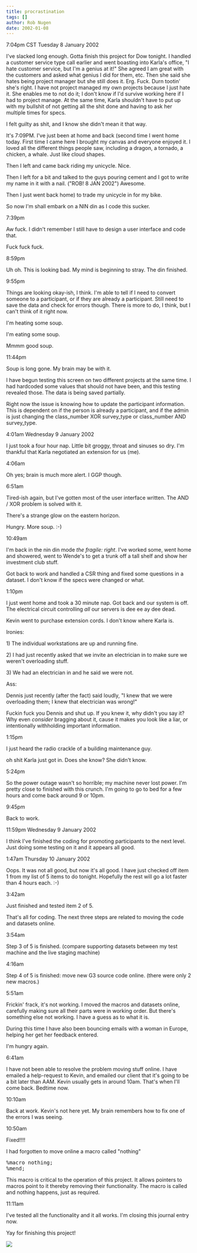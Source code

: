 ```yaml
---
title: procrastination
tags: []
author: Rob Nugen
date: 2002-01-08
---
```


<title></title>
<p class=date>7:04pm CST Tuesday 8 January 2002</p>

<p>I've slacked long enough.  Gotta finish this project for Dow
tonight.  I handled a customer service type call earlier and went
boasting into Karla's office, "I hate customer service, but I'm a
genius at it!"  She agreed I am great with the customers and asked
what genius I did for them, etc.  Then she said she hates being
project manager but she still does it.  Erg.  Fuck.  Durn tootin'
she's right.  I have not project managed my own projects because I
just hate it.  She enables me to not do it; I don't know if I'd
survive working here if I had to project manage.  At the same time,
Karla shouldn't have to put up with my bullshit of not getting all the
shit done and having to ask her multiple times for specs.</p>

<p>I felt guilty as shit, and I know she didn't mean it that way.</p>

<p>It's 7:09PM.  I've just been at home and back (second time I went
home today.  First time I came here I brought my canvas and everyone
enjoyed it.  I loved all the different things people saw, including a
dragon, a tornado, a chicken, a whale.  Just like cloud shapes.</p>

<p>Then I left and came back riding my unicycle.  Nice.</p>

<p>Then I left for a bit and talked to the guys pouring cement and I
got to write my name in it with a nail.  ("ROB! 8 JAN 2002")
Awesome.</p>

<p>Then I just went back home) to trade my unicycle in for my bike.</p>

<p>So now I'm shall embark on a NIN din as I code this sucker.</p>

<p class=date>7:39pm</p>

<p>Aw fuck.  I didn't remember I still have to design a user interface
and code that.</p>

<p>Fuck fuck fuck.</p>

<p class=date>8:59pm</p>

<p>Uh oh.  This is looking bad.  My mind is beginning to stray.  The
din finished.</p>

<p class=date>9:55pm</p>

<p>Things are looking okay-ish, I think.  I'm able to tell if I need
to convert someone to a participant, or if they are already a
participant.  Still need to save the data and check for errors though.
There is more to do, I think, but I can't think of it right now.</p>

<p>I'm heating some soup.</p>

<p>I'm eating some soup.</p>

<p>Mmmm good soup.</p>

<p class=date>11:44pm</p>

<p>Soup is long gone.  My brain may be with it.</p>

<p>I have begun testing this screen on two different projects at the
same time.  I had hardcoded some values that should not have been, and
this testing revealed those.  The data is being saved partially.</p>

<p>Right now the issue is knowing how to update the participant
information.  This is dependent on if the person is already a
participant, and if the admin is just changing the class_number XOR
survey_type or class_number AND survey_type.<p>

<p class=date>4:01am Wednesday 9 January 2002</p>

<p>I just took a four hour nap.  Little bit groggy, throat and sinuses
so dry.  I'm thankful that Karla negotiated an extension for us
(me).</p>

<p class=date>4:06am</p>

<p>Oh yes; brain is much more alert.  I GGP though.</p>

<p class=date>6:51am</p>

<p>Tired-ish again, but I've gotten most of the user interface
written.  The AND / XOR problem is solved with it.</p>

<p>There's a strange glow on the eastern horizon.</p>

<p>Hungry.  More soup.  :-)</p>

<p class=date>10:49am</p>

<p>I'm back in the nin din mode <em>the fragile: right</em>.  I've
worked some, went home and showered, went to Wende's to get a trunk
off a tall shelf and show her investment club stuff.</p>

<p>Got back to work and handled a CSR thing and fixed some questions
in a dataset.  I don't know if the specs were changed or what.</p>

<p class=date>1:10pm</p>

<p>I just went home and took a 30 minute nap.  Got back and our system
is off.  The electrical circuit controlling <em>all</em> our servers
is dee ee ay dee dead.</p>

<p>Kevin went to purchase extension cords.  I don't know where Karla
is.</p>

<p>Ironies:</p>

<p>1) The individual workstations are up and running fine.</p>

<p>2) I had just recently asked that we invite an electrician in to
make sure we weren't overloading stuff.</p>

<p>3) We had an electrician in and he said we were not.</p>

<p>Ass:</p>

<p>Dennis just recently (after the fact) said loudly, "I knew that we
were overloading them; I knew that electrician was wrong!"</p>

<p>Fuckin fuck you Dennis and shut up.  If you knew it, why didn't you
say it?  Why even <em>consider</em> bragging about it, cause it makes
you look like a liar, or intentionally withholding important information.</p>

<p class=date>1:15pm</p>

<p>I just heard the radio crackle of a building maintenance guy.</p>

<p>oh shit Karla just got in. Does she know?  She didn't know.</p>

<p class=date>5:24pm</p>

<p>So the power outage wasn't so horrible; my machine never lost
power.  I'm pretty close to finished with this crunch.  I'm going to
go to bed for a few hours and come back around 9 or 10pm.</p>

<p class=date>9:45pm</p>

<p>Back to work.</p>

<p class=date>11:59pm Wednesday 9 January 2002</p>

<p>I think I've finished the coding for promoting participants to the
next level.  Just doing some testing on it and it appears all good.</p>

<p class=date>1:47am Thursday 10 January 2002</p>

<p>Oops.  It was not all good, but now it's all good.  I have just
checked off item 1 from my list of 5 items to do tonight.  Hopefully
the rest will go a lot faster than 4 hours each.  :-)</p>

<p class=date>3:42am</p>

<p>Just finished and tested item 2 of 5.</p>

<p>That's all for coding.  The next three steps are related to moving
the code and datasets online.</p>

<p class=date>3:54am</p>

<p>Step 3 of 5 is finished. (compare supporting datasets between my
test machine and the live staging machine)</p>

<p class=date>4:16am</p>

<p>Step 4 of 5 is finished: move new G3 source code online.  (there
were only 2 new macros.)</p>

<p class=date>5:51am</p>

<p>Frickin' frack, it's not working.  I moved the macros and datasets
online, carefully making sure all their parts were in working order.
But there's something else not working.  I have a guess as to what it
is.</p>

<p>During this time I have also been bouncing emails with a woman in
Europe, helping her get her feedback entered.</p>

<p>I'm hungry again.</p>

<p class=date>6:41am</p>

<p>I have not been able to resolve the problem moving stuff online.  I
have emailed a help-request to Kevin, and emailed our client that it's
going to be a bit later than AAM.  Kevin usually gets in around 10am.
That's when I'll come back.  Bedtime now.</p>

<p class=date>10:10am</p>

<p>Back at work.  Kevin's not here yet.  My brain remembers how to fix
one of the errors I was seeing.</p>

<p class=date>10:50am</p>

<p>Fixed!!!!</p>

<p>I had forgotten to move online a macro called "nothing"</p>

<pre>
%macro nothing;
%mend;
</pre>

<p>This macro is critical to the operation of this project.  It allows
pointers to macros point to it thereby removing their functionality.
The macro is called and nothing happens, just as required.</p>

<p class=date>11:11am</p>

<p>I've tested all the functionality and it all works.  I'm closing
this journal entry now.</p>

<p>Yay for finishing this project!</p>

<p><img src='/images/rob/wL-ROB.gif'/></p>

